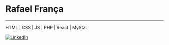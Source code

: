 # Rafael França

---
HTML | CSS | JS | PHP | React | MySQL

[![LinkedIn](https://img.shields.io/badge/LinkedIn-Visite%20meu%20perfil-blue?style=for-the-badge&logo=linkedin)]([https://www.linkedin.com/in/seu-usuario-aqui](https://www.linkedin.com/in/ralfranca/))




<!--
**ralfranca/ralfranca** is a ✨ _special_ ✨ repository because its `README.md` (this file) appears on your GitHub profile.

Here are some ideas to get you started:

- 🔭 I’m currently working on ...
- 🌱 I’m currently learning ...
- 👯 I’m looking to collaborate on ...
- 🤔 I’m looking for help with ...
- 💬 Ask me about ...
- 📫 How to reach me: ...
- 😄 Pronouns: ...
- ⚡ Fun fact: ...
-->
